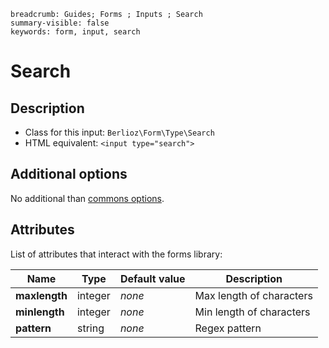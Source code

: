 ```index
breadcrumb: Guides; Forms ; Inputs ; Search
summary-visible: false
keywords: form, input, search
```

# Search

## Description

- Class for this input: `Berlioz\Form\Type\Search`
- HTML equivalent: `<input type="search">`

## Additional options

No additional than [commons options](inputs.md#common-options).

## Attributes

List of attributes that interact with the forms library:

| Name | Type | Default value | Description |
| ---- | ---- | ------------- | ----------- |
| **maxlength** | integer | *none* | Max length of characters |
| **minlength** | integer | *none* | Min length of characters |
| **pattern** | string | *none* | Regex pattern |